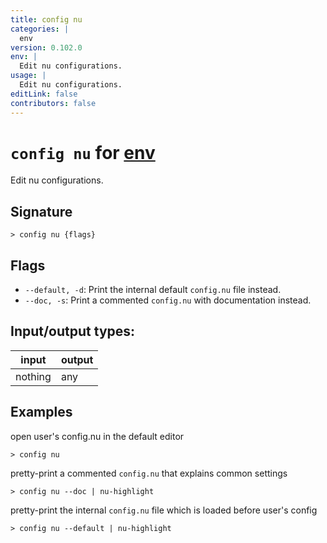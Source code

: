 ```yaml
---
title: config nu
categories: |
  env
version: 0.102.0
env: |
  Edit nu configurations.
usage: |
  Edit nu configurations.
editLink: false
contributors: false
---
```

<!-- This file is automatically generated. Please edit the command in https://github.com/nushell/nushell instead. -->

# `config nu` for [env](/commands/categories/env.md)

<div class='command-title'>Edit nu configurations.</div>

## Signature

```> config nu {flags} ```

## Flags

 -  `--default, -d`: Print the internal default `config.nu` file instead.
 -  `--doc, -s`: Print a commented `config.nu` with documentation instead.


## Input/output types:

| input   | output |
| ------- | ------ |
| nothing | any    |

## Examples

open user's config.nu in the default editor
```nu
> config nu

```

pretty-print a commented `config.nu` that explains common settings
```nu
> config nu --doc | nu-highlight

```

pretty-print the internal `config.nu` file which is loaded before user's config
```nu
> config nu --default | nu-highlight

```
